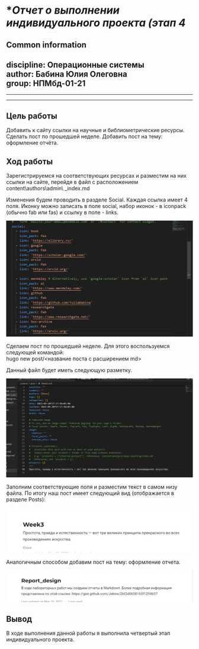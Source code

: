 
# **Отчет о выполнении индивидуального проекта (этап 4*
## **Common information**
discipline: Операционные системы  
author: Бабина Юлия Олеговна  
group: НПМбд-01-21
---
---
---
## **Цель работы**
Добавить к сайту ссылки на научные и библиометрические ресурсы. Сделать пост по прошедшей неделе. Добавить пост на тему: оформление отчёта.
## **Ход работы**  

Зарегистрируемся на соответствующих ресурсах и разместим на них ссылки на сайте, перейдя в файл с расположением 
     content\authors\admin\ _index.md

Изменения будем проводить в разделе Social. Каждая ссылка имеет 4 поля. Иконку можно записать в поле social, набор иконок - в iconpack (обычно fab или fas) и ссылку в поле - links.

![добавление ссылок](рис4.png)


Сделаем пост по прошедшей неделе. Для этого воспользуемся следующей командой:      
hugo new post/<название поста с расширением md>

Данный файл будет иметь следующую разметку.

![разметка поста](рис1.png)

Заполним соответствующие поля и разместим текст в самом низу файла. По итогу наш пост имеет следующий вид (отображается в разделе Posts):

![вид поста о прошедшей неделе](рис2.png)

Аналогичным способом добавим пост на тему: оформление отчета.

![вид поста о языке разметки Markdown](рис3.png)


## **Вывод**
В ходе выполнения данной работы я выполнила четвертый этап индивидуального проекта. 
